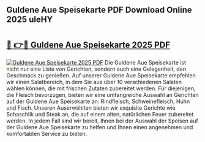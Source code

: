 ## Guldene Aue Speisekarte PDF Download Online 2025 uleHY

# <h2><a href="http://gce296.nevu.top/?p=Guldene+Aue+Speisekarte">🔗 👉🔴 Guldene Aue Speisekarte 2025 PDF</a></h2>

[![Guldene Aue Speisekarte 2025 PDF](https://i.imgur.com/dBaPXMq.png)](http://gce296.nevu.top/?p=Guldene+Aue+Speisekarte)
Die Guldene Aue Speisekarte ist nicht nur eine Liste von Gerichten, sondern auch eine Gelegenheit, den Geschmack zu genießen. Auf unserer Guldene Aue Speisekarte empfehlen wir einen Salatbereich, in dem Sie aus über 10 verschiedenen Salaten wählen können, die mit frischen Zutaten zubereitet werden. Für diejenigen, die Fleisch bevorzugen, bieten wir eine umfangreiche Auswahl an Gerichten auf der Guldene Aue Speisekarte an: Rindfleisch, Schweinefleisch, Huhn und Fisch. Unseren Auserwählten bieten wir exquisite Gerichte wie Schaschlik und Steak an, die auf einem alten, natürlichen Feuer zubereitet werden. In jedem Fall sind wir bereit, Ihnen bei der Auswahl der Speisen auf der Guldene Aue Speisekarte zu helfen und Ihnen einen angenehmen und komfortablen Service zu bieten.
